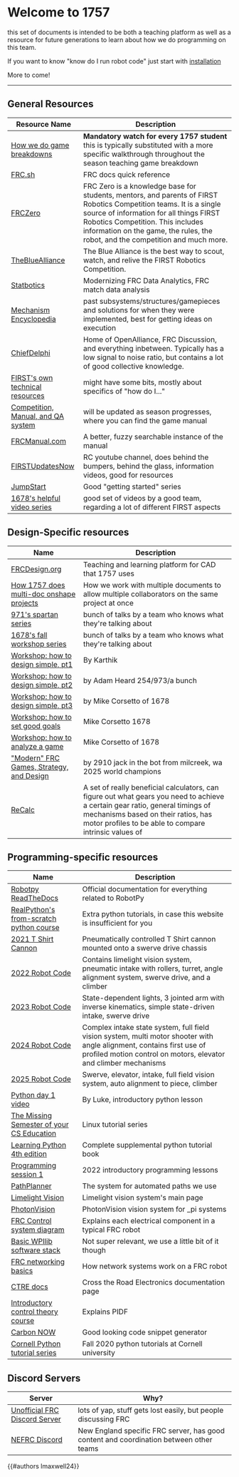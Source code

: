 # Welcome to 1757
this set of documents is intended to be both a teaching platform as well as a resource for future generations to learn about how we do programming on this team.

If you want to know "know do I run robot code" just start with [installation](./installation.md)

More to come! 

---
## General Resources

| Resource Name                                                                                                         | Description                                                                                                                                                                                                                                                                          |
| --------------------------------------------------------------------------------------------------------------------- | ------------------------------------------------------------------------------------------------------------------------------------------------------------------------------------------------------------------------------------------------------------------------------------ |
| [How we do game breakdowns](https://www.youtube.com/watch?v=tNI6Lp_gveY)                                              | **Mandatory watch for every 1757 student** this is typically substituted with a more specific walkthrough throughout the season teaching game breakdown                                                                                                                              |
| [FRC.sh](https://frc.sh/)                                                                                             | FRC docs quick reference                                                                                                                                                                                                                                                             |
| [FRCZero](https://www.frczero.org/)                                                                                   | FRC Zero is a knowledge base for students, mentors, and parents of FIRST Robotics Competition teams. It is a single source of information for all things FIRST Robotics Competition. This includes information on the game, the rules, the robot, and the competition and much more. |
| [TheBlueAlliance](https://www.thebluealliance.com/)                                                                   | The Blue Alliance is the best way to scout, watch, and relive the FIRST Robotics Competition.                                                                                                                                                                                        |
| [Statbotics](https://statbotics.io)                                                                                   | Modernizing FRC Data Analytics, FRC match data analysis                                                                                                                                                                                                                              |
| [Mechanism Encyclopedia](https://www.projectb.net.au/resources/robot-mechanisms/)                                     | past subsystems/structures/gamepieces and solutions for when they were implemented, best for getting ideas on execution                                                                                                                                                              |
| [ChiefDelphi](https://www.chiefdelphi.com/)                                                                           | Home of OpenAlliance, FRC Discussion, and everything inbetween. Typically has a low signal to noise ratio, but contains a lot of good collective knowledge.                                                                                                                          |
| [FIRST's own technical resources](https://www.firstinspires.org/resource-library/frc/technical-resources)             | might have some bits, mostly about specifics of "how do I..."                                                                                                                                                                                                                        |
| [Competition, Manual, and QA system](https://www.firstinspires.org/resource-library/frc/competition-manual-qa-system) | will be updated as season progresses, where you can find the game manual                                                                                                                                                                                                             |
| [FRCManual.com](https://frcmanual.com)                                                                                | A better, fuzzy searchable instance of the manual                                                                                                                                                                                                                                    |
| [FIRSTUpdatesNow](https://www.youtube.com/@FirstUpdatesNow)                                                           | RC youtube channel, does behind the bumpers, behind the glass, information videos, good for resources                                                                                                                                                                                |
| [JumpStart](https://www.youtube.com/channel/UCGv4DAMJLes1UrqcJOZ9sFg)                                                 | Good "getting started" series                                                                                                                                                                                                                                                        |
| [1678's helpful video series](https://www.youtube.com/playlist?list=PLjV4LZ8zmdhcBB_GTszLCioL1bstG7rSB)               | good set of videos by a good team, regarding a lot of different FIRST aspects                                                                                                                                                                                                        |
## Design-Specific resources

| Name                                                                                                | Description                                                                                                                                                                                                                   |
| --------------------------------------------------------------------------------------------------- | ----------------------------------------------------------------------------------------------------------------------------------------------------------------------------------------------------------------------------- |
| [FRCDesign.org](https://frcdesign.org)                                                              | Teaching and learning platform for CAD that 1757 uses                                                                                                                                                                         |
| [How 1757 does multi-doc onshape projects](https://www.youtube.com/watch?v=ilz_nPLf86U)             | How we work with multiple documents to allow multiple collaborators on the same project at once                                                                                                                               |
| [971's spartan series](https://youtube.com/playlist?list=PLk1Mm-3aieXWa0eyDP1_MahuzqhVsDQXd)        | bunch of talks by a team who knows what they're talking about                                                                                                                                                                 |
| [1678's fall workshop series](https://youtube.com/playlist?list=PL6j32uphg3L_U2SboeuWyE4G1SqcDfFJJ) | bunch of talks by a team who knows what they're talking about                                                                                                                                                                 |
| [Workshop: how to design simple, pt1](https://youtu.be/Y9B0Khob0Xk)                                 | By Karthik                                                                                                                                                                                                                    |
| [Workshop: how to design simple, pt2](https://youtu.be/JyPHwNx_KXM)                                 | by Adam Heard 254/973/a bunch                                                                                                                                                                                                 |
| [Workshop: how to design simple, pt3](https://www.youtube.com/watch?v=j-wOaF65cTU)                  | by Mike Corsetto of 1678                                                                                                                                                                                                      |
| [Workshop: how to set good goals](https://www.youtube.com/watch?v=TyBWSDEIuXI)                      | Mike Corsetto 1678                                                                                                                                                                                                            |
| [Workshop: how to analyze a game](https://www.youtube.com/watch?v=T8jixiVZDhQ)                      | Mike Corsetto of 1678                                                                                                                                                                                                         |
| ["Modern" FRC Games, Strategy, and Design](https://www.youtube.com/watch?v=IDsPkpojPqQ)             | by 2910 jack in the bot from milcreek, wa<br>2025 world champions                                                                                                                                                             |
| [ReCalc](https://www.reca.lc/)                                                                      | A set of really beneficial calculators, can figure out what gears you need to achieve a certain gear ratio, general timings of mechanisms based on their ratios, has motor profiles to be able to compare intrinsic values of |
## Programming-specific resources

| Name                                                                                                                      | Description                                                                                                                                                                               |
| ------------------------------------------------------------------------------------------------------------------------- | ----------------------------------------------------------------------------------------------------------------------------------------------------------------------------------------- |
| [Robotpy ReadTheDocs](https://robotpy.readthedocs.io/en/stable/)                                                          | Official documentation for everything related to RobotPy                                                                                                                                  |
| [RealPython's from-scratch python course](https://realpython.com/python-basics/)                                          | Extra python tutorials, in case this website is insufficient for you                                                                                                                      |
| [2021 T Shirt Cannon](https://github.com/1757WestwoodRobotics/2021-TShirtCannon)                                          | Pneumatically controlled T Shirt cannon mounted onto a swerve drive chassis                                                                                                               |
| [2022 Robot Code](https://github.com/1757WestwoodRobotics/2022-RapidReact/)                                               | Contains limelight vision system, pneumatic intake with rollers, turret, angle alignment system, swerve drive, and a climber                                                              |
| [2023 Robot Code](https://github.com/1757WestwoodRobotics/2023-ChargedUp)                                                 | State-dependent lights, 3 jointed arm with inverse kinematics, simple state-driven intake, swerve drive                                                                                   |
| [2024 Robot Code](https://github.com/1757WestwoodRobotics/2024-Crescendo)                                                 | Complex intake state system, full field vision system, multi motor shooter with angle alignment, contains first use of profiled motion control on motors, elevator and climber mechanisms |
| [2025 Robot Code](https://github.com/1757WestwoodRobotics/2025-Reefscape)                                                 | Swerve, elevator, intake, full field vision system, auto alignment to piece, climber                                                                                                      |
| [Python day 1 video](https://youtu.be/mwcp9fiKrvQ)                                                                        | By Luke, introductory python lesson                                                                                                                                                       |
| [The Missing Semester of your CS Education](https://missing.csail.mit.edu/2020/)                                          | Linux tutorial series                                                                                                                                                                     |
| [Learning Python 4th edition](https://twitter.com/kirkdborne/status/1580756352666071040)                                  | Complete supplemental python tutorial book                                                                                                                                                |
| [Programming session 1](https://youtu.be/f5o68UAHzxk)                                                                     | 2022 introductory programming lessons                                                                                                                                                     |
| [PathPlanner](https://github.com/mjansen4857/pathplanner)                                                                 | The system for automated paths we use                                                                                                                                                     |
| [Limelight Vision](https://limelightvision.io/)                                                                           | Limelight vision system's main page                                                                                                                                                       |
| [PhotonVision](https://photonvision.org/)                                                                                 | PhotonVision vision system for \_pi systems                                                                                                                                               |
| [FRC Control system diagram](https://docs.wpilib.org/en/stable/_images/frc-control-system-layout-rev.svg)                 | Explains each electrical component in a typical FRC robot                                                                                                                                 |
| [Basic WPIlib software stack](https://docs.wpilib.org/en/stable/docs/controls-overviews/control-system-software.html)     | Not super relevant, we use a little bit of it though                                                                                                                                      |
| [FRC networking basics](https://docs.wpilib.org/en/stable/docs/networking/networking-introduction/networking-basics.html) | How network systems work on a FRC robot                                                                                                                                                   |
| [CTRE docs](https://api.ctr-electronics.com/phoenix6/release/python/autoapi/phoenix6/index.html)                          | Cross the Road Electronics documentation page                                                                                                                                             |
| [Introductory control theory course](https://blog.wesleyac.com/posts/intro-to-control-part-zero-whats-this)               | Explains PIDF                                                                                                                                                                             |
| [Carbon NOW](https://carbon.now.sh/)                                                                                      | Good looking code snippet generator                                                                                                                                                       |
| [Cornell Python tutorial series](https://vod.video.cornell.edu/channel/CS%2B1110%2BFall%2B2020/179890731)                 | Fall 2020 python tutorials at Cornell university                                                                                                                                          |

## Discord Servers
| Server                                                  | Why?                                                                                   |
| ------------------------------------------------------- | -------------------------------------------------------------------------------------- |
| [Unofficial FRC Discord Server](https://discord.gg/frc) | lots of yap, stuff gets lost easily, but people discussing FRC                         |
| [NEFRC Discord](https://discord.com/invite/rPHMh4G)     | New England specific FRC server, has good content and coordination between other teams |


{{#authors lmaxwell24}}